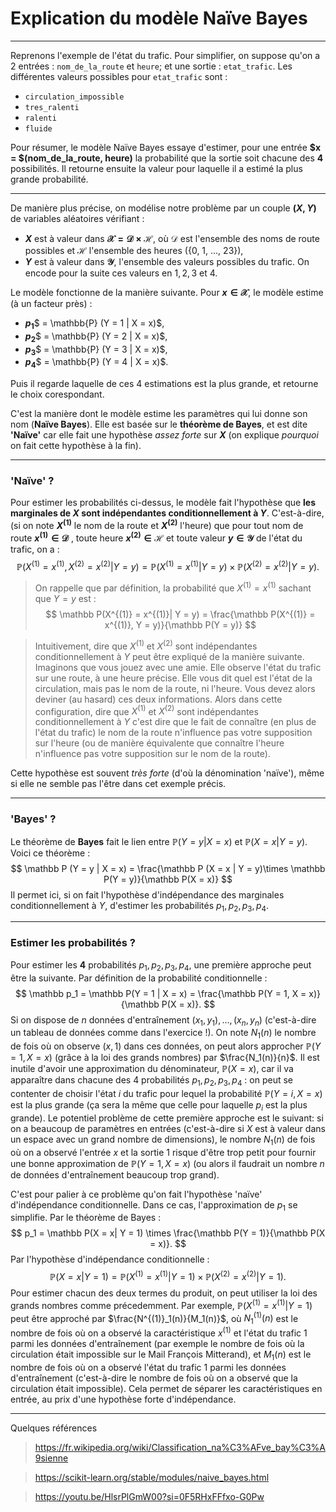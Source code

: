 # Explication du modèle Naïve Bayes

---

Reprenons l'exemple de l'état du trafic. Pour simplifier, on suppose qu'on a  2 entrées : `nom_de_la_route` et `heure`; et une sortie : `etat_trafic`. Les différentes valeurs possibles pour `etat_trafic` sont :
* `circulation_impossible`
* `tres_ralenti`
* `ralenti`
* `fluide`


 Pour résumer, le modèle Naïve Bayes essaye d'estimer, pour une entrée __$x = $(nom_de_la_route, heure)__ la probabilité que la sortie soit chacune des __4__ possibilités. Il retourne ensuite la valeur pour laquelle il a estimé la plus grande probabilité.

---
 
De manière plus précise, on modélise notre problème par un couple __$(X, Y)$__ de variables aléatoires vérifiant :
* __$X$__ est à valeur dans __$\mathcal X = \mathcal D\times \mathcal H$__, où $\mathcal D$ est l'ensemble des noms de route possibles et $\mathcal H$ l'ensemble des heures (\{0, 1, ..., 23\}),
* __$Y$__ est à valeur dans __$\mathcal Y$__, l'ensemble des valeurs possibles du trafic. On encode pour la suite ces valeurs en $1, 2, 3$ et $4$.

Le modèle fonctionne de la manière suivante. Pour __$x \in \mathcal X$__, le modèle estime (à un facteur près) :

* __$p_1$__$ = \mathbb{P} (Y = 1 | X = x)$,
* __$p_2$__$ = \mathbb{P} (Y = 2 | X = x)$,
* __$p_3$__$ = \mathbb{P} (Y = 3 | X = x)$,
* __$p_4$__$ = \mathbb{P} (Y = 4 | X = x)$.

Puis il regarde laquelle de ces $4$ estimations est la plus grande, et retourne le choix corespondant.

C'est la manière dont le modèle estime les paramètres qui lui donne son nom (__Naïve Bayes__). Elle est basée sur le __théorème de Bayes__, et est dite __'Naïve'__ car elle fait une hypothèse _assez forte_ sur __$X$__ (on explique _pourquoi_ on fait cette hypothèse à la fin).

---
### 'Naïve' ?

Pour estimer les probabilités ci-dessus, le modèle fait l'hypothèse que __les marginales de $X$ sont indépendantes conditionnellement à $Y$__.
C'est-à-dire, (si on note __$X^{(1)}$__ le nom de la route et __$X^{(2)}$__ l'heure) que pour tout nom de route __$x^{(1)} \in \mathcal D$__ , toute heure __$x^{(2)} \in \mathcal H$__ et toute valeur __$y \in \mathcal Y$__ de l'état du trafic, on a :
$$
\mathbb P(X^{(1)} = x^{(1)}, X^{(2)} = x^{(2)} | Y = y) = \mathbb P(X^{(1)} = x^{(1)}| Y = y)\times \mathbb P( X^{(2)} = x^{(2)} | Y = y).
$$
> On rappelle que par définition, la probabilité que $X^{(1)} = x^{(1)}$ sachant que $Y=y$ est :
> $$ \mathbb P(X^{(1)} = x^{(1)}| Y = y) = \frac{\mathbb P(X^{(1)} = x^{(1)}, Y = y)}{\mathbb P(Y = y)} $$


>Intuitivement, dire que $X^{(1)}$ et $X^{(2)}$ sont indépendantes conditionnellement à $Y$ peut être expliqué de la manière suivante. Imaginons que vous jouez avec une amie. Elle observe l'état du trafic sur une route, à une heure précise. Elle vous dit quel est l'état de la circulation, mais pas le nom de la route, ni l'heure. Vous devez alors deviner (au hasard) ces deux informations. Alors dans cette configuration, dire que $X^{(1)}$ et $X^{(2)}$ sont indépendantes conditionnellement à $Y$ c'est dire que le fait de connaître (en plus de l'état du trafic) le nom de la route n'influence pas votre supposition sur l'heure (ou de manière équivalente que connaître l'heure n'influence pas votre supposition sur le nom de la route).

Cette hypothèse est souvent _très forte_ (d'où la dénomination 'naïve'), même si elle ne semble pas l'être dans cet exemple précis.

---

### 'Bayes' ?

Le théorème de __Bayes__ fait le lien entre $\mathbb P (Y = y | X = x)$ et $\mathbb P (X = x | Y = y)$. Voici ce théorème :
$$
\mathbb P (Y = y | X = x) = \frac{\mathbb P (X = x | Y = y)\times \mathbb P(Y = y)}{\mathbb P(X = x)}
$$
Il permet ici, si on fait l'hypothèse d'indépendance des marginales conditionnellement à $Y$, d'estimer les probabilités $p_1, p_2, p_3, p_4$.

---
### Estimer les probabilités ?

Pour estimer les __4__ probabilités $p_1, p_2, p_3, p_4$, une première approche peut être la suivante. Par définition de la probabilité conditionnelle :
$$
\mathbb p_1 = \mathbb P(Y = 1 | X = x) = \frac{\mathbb P(Y = 1, X = x)}{\mathbb P(X = x)}.
$$
Si on dispose de $n$ données d'entraînement $(x_1, y_1), ..., (x_n, y_n)$ (c'est-à-dire un tableau de données comme dans l'exercice !). On note $N_1(n)$ le nombre de fois où on observe $(x, 1)$ dans ces données, on peut alors approcher $\mathbb P(Y = 1, X = x)$ (grâce à la loi des grands nombres) par $\frac{N_1(n)}{n}$. Il est inutile d'avoir une approximation du dénominateur, $\mathbb P(X = x)$, car il va apparaître dans chacune des $4$ probabilités $p_1, p_2, p_3, p_4$ : on peut se contenter de choisir l'état $i$ du trafic pour lequel la probabilité $\mathbb P(Y = i, X = x)$ est la plus grande (ça sera la même que celle pour laquelle $p_i$ est la plus grande).
Le potentiel problème de cette première approche est le suivant: si on a beaucoup de paramètres en entrées (c'est-à-dire si $X$ est à valeur dans un espace avec un grand nombre de dimensions), le nombre $N_1(n)$ de fois où on a observé l'entrée $x$ et la sortie $1$ risque d'être trop petit pour fournir une bonne approximation de $\mathbb P(Y = 1, X = x)$ (ou alors il faudrait un nombre $n$ de données d'entraînement beaucoup trop grand).

C'est pour palier à ce problème qu'on fait l'hypothèse 'naïve' d'indépendance conditionnelle. Dans ce cas, l'approximation de $p_1$ se simplifie. Par le théorème de Bayes :
$$
p_1 = \mathbb P(X = x| Y = 1) \times \frac{\mathbb P(Y = 1)}{\mathbb P(X = x)}.
$$
Par l'hypothèse d'indépendance conditionnelle :
$$
\mathbb P(X = x | Y = 1) = \mathbb P(X^{(1)} = x^{(1)}| Y = 1)\times \mathbb P( X^{(2)} = x^{(2)} | Y = 1).
$$
Pour estimer chacun des deux termes du produit, on peut utiliser la loi des grands nombres comme précedemment. Par exemple, $\mathbb P(X^{(1)} = x^{(1)}| Y = 1)$ peut être approché par $\frac{N^{(1)}_1(n)}{M_1(n)}$, où $N^{(1)}_1(n)$ est le nombre de fois où on a observé la caractéristique $x^{(1)}$ et l'état du trafic $1$ parmi les données d'entraînement (par exemple le nombre de fois où la circulation était impossible sur le Mail François Mitterand), et $M_1(n)$ est le nombre de fois où on a observé l'état du trafic $1$ parmi les données d'entraînement (c'est-à-dire le nombre de fois où on a observé que la circulation était impossible). Cela permet de séparer les caractéristiques en entrée, au prix d'une hypothèse forte d'indépendance.

---
Quelques références
>https://fr.wikipedia.org/wiki/Classification_na%C3%AFve_bay%C3%A9sienne

>https://scikit-learn.org/stable/modules/naive_bayes.html

>https://youtu.be/HlsrPlGmW00?si=0F5RHxFFfxo-G0Pw
